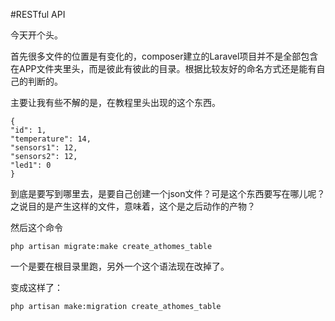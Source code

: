 #RESTful API

今天开个头。

首先很多文件的位置是有变化的，composer建立的Laravel项目并不是全部包含在APP文件夹里头，而是彼此有彼此的目录。根据比较友好的命名方式还是能有自己的判断的。

主要让我有些不解的是，在教程里头出现的这个东西。

```
{
"id": 1,
"temperature": 14,
"sensors1": 12,
"sensors2": 12,
"led1": 0
}
```

到底是要写到哪里去，是要自己创建一个json文件？可是这个东西要写在哪儿呢？之说目的是产生这样的文件，意味着，这个是之后动作的产物？



然后这个命令

```
php artisan migrate:make create_athomes_table
```

一个是要在根目录里跑，另外一个这个语法现在改掉了。

变成这样了：

```
php artisan make:migration create_athomes_table
```

